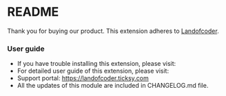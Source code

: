 # README
Thank you for buying our product.
This extension adheres to [Landofcoder](https://landofcoder.com/).

### User guide
- If you have trouble installing this extension, please visit: 
- For detailed user guide of this extension, please visit:
- Support portal: https://landofcoder.ticksy.com
- All the updates of this module are included in CHANGELOG.md file.
